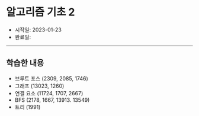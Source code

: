 # 알고리즘 기초 2

- 시작일: 2023-01-23
- 완료일: 

---

## 학습한 내용

- 브루트 포스 (2309, 2085, 1746)
- 그래프 (13023, 1260)
- 연결 요소 (11724, 1707, 2667)
- BFS (2178, 1667, 13913. 13549)
- 트리 (1991)
